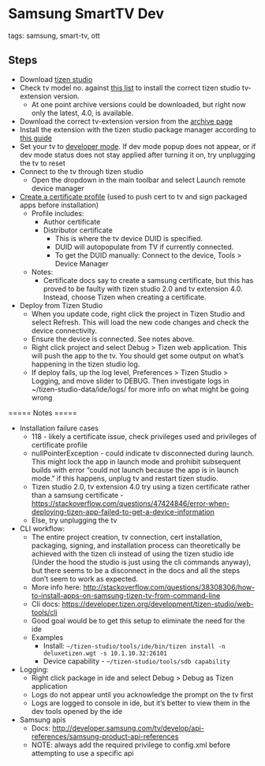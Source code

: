 # Samsung SmartTV Dev

tags: samsung, smart-tv, ott

## Steps
  * Download [tizen studio](http://developer.samsung.com/tv/develop/tools/tizen-studio/)
  * Check tv model no. against [this list](http://developer.samsung.com/tv/develop/specification/tv-model-lineup) to install the correct tizen studio tv-extension version.
    * At one point archive versions could be downloaded, but right now only the latest, 4.0, is available. 
  * Download the correct tv-extension version from the [archive page](http://developer.samsung.com/tv/develop/tools/tv-extension/archive)
  * Install the extension with the tizen studio package manager according to [this guide](http://developer.samsung.com/tv/develop/getting-started/setting-up-sdk/installing-tv-sdk#install_from_image)
  * Set your tv to [developer mode](http://developer.samsung.com/tv/develop/getting-started/using-sdk/tv-device). If dev mode popup does not appear, or if dev mode status does not stay applied after turning it on, try unplugging the tv to reset
  * Connect to the tv through tizen studio
    * Open the dropdown in the main toolbar and select Launch remote device manager
  * [Create a certificate profile](http://developer.samsung.com/tv/develop/getting-started/setting-up-sdk/creating-certificates) (used to push cert to tv and sign packaged apps before installation)
    * Profile includes:
      * Author certificate
      * Distributor certificate 
        * This is where the tv device DUID is specified.
        * DUID will autopopulate from TV if currently connected. 
        * To get the DUID manually: Connect to the device, Tools > Device Manager
    * Notes:
      * Certificate docs say to create a samsung certificate, but this has proved to be faulty with tizen studio 2.0 and tv extension 4.0. Instead, choose Tizen when creating a certificate.
  * Deploy from Tizen Studio
    * When you update code, right click the project in Tizen Studio and select Refresh. This will load the new code changes and check the device connectivity. 
    * Ensure the device is connected. See notes above.
    * Right click project and select Debug > Tizen web application. This will push the app to the tv. You should get some output on what’s happening in the tizen studio log.
    * If deploy fails, up the log level, Preferences > Tizen Studio > Logging, and move slider to DEBUG. Then investigate logs in ~/tizen-studio-data/ide/logs/ for more info on what might be going wrong

===== Notes =====
  * Installation failure cases
    * 118 - likely a certificate issue, check privileges used and privileges of certificate profile
    * nullPointerException - could indicate tv disconnected during launch. This might lock the app in launch mode and prohibit subsequent builds with error “could not launch because the app is in launch mode.” if this happens, unplug tv and restart tizen studio.
    * Tizen studio 2.0, tv extension 4.0 try using a tizen certificate rather than a samsung certificate - https://stackoverflow.com/questions/47424846/error-when-deploying-tizen-app-failed-to-get-a-device-information
    * Else, try unplugging the tv
  * CLI workflow:
    * The entire project creation, tv connection, cert installation, packaging, signing, and installation process can theoretically be achieved with the tizen cli instead of using the tizen studio ide (Under the hood the studio is just using the cli commands anyway), but there seems to be a disconnect in the docs and all the steps don’t seem to work as expected. 
    * More info here: http://stackoverflow.com/questions/38308306/how-to-install-apps-on-samsung-tizen-tv-from-command-line
    * Cli docs: https://developer.tizen.org/development/tizen-studio/web-tools/cli
    * Good goal would be to get this setup to eliminate the need for the ide
    * Examples
      * Install: `~/tizen-studio/tools/ide/bin/tizen install -n deluxetizen.wgt -s 10.1.10.32:26101`
      * Device capability - `~/tizen-studio/tools/sdb capability`
  * Logging:
    * Right click package in ide and select Debug > Debug as Tizen application
    * Logs do not appear until you acknowledge the prompt on the tv first
    * Logs are logged to console in ide, but it’s better to view them in the dev tools opened by the ide
  * Samsung apis
    * Docs: http://developer.samsung.com/tv/develop/api-references/samsung-product-api-references
    * NOTE: always add the required privilege to config.xml before attempting to use a specific api
